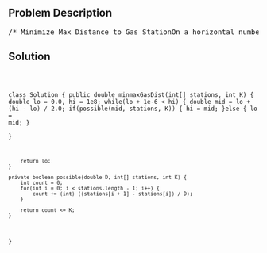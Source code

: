 <!--
<style>
  body { font-family: Arial, sans-serif; }
  .container { max-width: 700px; margin: 0 auto; padding: 10px; }
  .comment-block { background-color: #f9f9f9; padding: 10px; border-left: 5px solid #ccc; overflow-wrap: break-word; white-space: pre-wrap; }
  .code-block { background-color: #f4f4f4; padding: 10px; border: 1px solid #ddd; overflow-wrap: break-word; white-space: pre-wrap; }
</style>
-->

<div class='container'>
<h2>Problem Description</h2>
<div class='comment-block'>
<pre>
/* Minimize Max Distance to Gas StationOn a horizontal number line, we have gas stations at positions stations[0], stations[1], ...,stations[N-1],where N = stations.length.Now, we add K more gas stations so that D, the maximum distance between adjacent gas stations, isminimized.Return the smallest possible value of D.Example:Input: stations = [1, 2, 3, 4, 5, 6, 7, 8, 9, 10], K = 9Output: 0.500000Note:stations.length will be an integer in range [10, 2000].stations[i] will be an integer in range [0, 10^8].K will be an integer in range [1, 10^6].Answers within 10^-6 of the true value will be accepted as correct.Solution: https://leetcode.com/problems/minimize-max-distance-to-gas-station/solution/*/</pre>
</div>

<h2>Solution</h2>
<div class='code-block'>
<pre><code class='language-java'>

class Solution {
    public double minmaxGasDist(int[] stations, int K) {
        double lo = 0.0, hi = 1e8;
        while(lo + 1e-6 < hi) {
            double mid = lo + (hi - lo) / 2.0;
            if(possible(mid, stations, K)) {
                hi = mid;
            }else {
                lo = mid;
            }    
        }
        
        return lo;
    }
    
    private boolean possible(double D, int[] stations, int K) {
        int count = 0;
        for(int i = 0; i < stations.length - 1; i++) {
            count += (int) ((stations[i + 1] - stations[i]) / D);
        }
        
        return count <= K;
    }
}
</code></pre>
</div>
</div>
